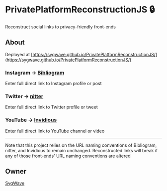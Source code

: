 # PrivatePlatformReconstructionJS 🔒

Reconstruct social links to privacy-friendly front-ends

## About

Deployed at [https://sygwave.github.io/PrivatePlatformReconstructionJS/](https://sygwave.github.io/PrivatePlatformReconstructionJS/)

### Instagram -> [Bibliogram](https://github.com/cloudrac3r/bibliogram)

Enter full direct link to Instagram profile or post

### Twitter -> [nitter](https://github.com/zedeus/nitter)

Enter full direct link to Twitter profile or tweet

### YouTube -> [Invidious](https://github.com/iv-org/invidious)

Enter full direct link to YouTube channel or video

---

Note that this project relies on the URL naming conventions of Bibliogram, nitter, and Invidious to remain unchanged. Reconstructed links will break if any of those front-ends' URL naming conventions are altered 

## Owner

[SygWave](https://sygwave.github.io)
